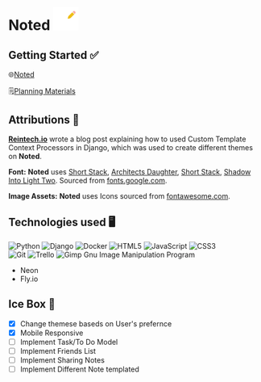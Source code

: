 # Noted <img src="./main_app/static/images/noted-favi.png" alt="Noted Icon" width="50"/>


## Getting Started ✅
🌐[Noted]() 

🗒️[Planning Materials](https://trello.com/b/m9fyUYR0/michelle-linares-noted)

## Attributions 📣
**[Reintech.io](https://reintech.io/blog/writing-a-custom-template-context-processor-in-django)** wrote a blog post explaining how to used Custom Template Context Processors in Django, which was used to create different themes on **Noted**.

**Font:** 
**Noted** uses [Short Stack](https://fonts.google.com/specimen/Short+Stack), [Architects Daughter](https://fonts.google.com/specimen/Architects+Daughter), [Short Stack](https://fonts.google.com/specimen/Short+Stack),
[Shadow Into Light Two](https://fonts.google.com/specimen/Shadows+Into+Light+Two). Sourced from [fonts.google.com](https://fonts.google.com/).

**Image Assets:** **Noted** uses Icons sourced from [fontawesome.com](https://fontawesome.com/). 

## Technologies used 🖥
![Python](https://img.shields.io/badge/python-3670A0?style=for-the-badge&logo=python&logoColor=ffdd54)
![Django](https://img.shields.io/badge/django-%23092E20.svg?style=for-the-badge&logo=django&logoColor=white)
![Docker](https://img.shields.io/badge/docker-%230db7ed.svg?style=for-the-badge&logo=docker&logoColor=white)
![HTML5](https://img.shields.io/badge/html5-%23E34F26.svg?style=for-the-badge&logo=html5&logoColor=white)
![JavaScript](https://img.shields.io/badge/javascript-%23323330.svg?style=for-the-badge&logo=javascript&logoColor=%23F7DF1E)
![CSS3](https://img.shields.io/badge/css3-%231572B6.svg?style=for-the-badge&logo=css3&logoColor=white)	
![Git](https://img.shields.io/badge/git-%23F05033.svg?style=for-the-badge&logo=git&logoColor=white)
![Trello](https://img.shields.io/badge/Trello-%23026AA7.svg?style=for-the-badge&logo=Trello&logoColor=white)
![Gimp Gnu Image Manipulation Program](https://img.shields.io/badge/Gimp-657D8B?style=for-the-badge&logo=gimp&logoColor=FFFFFF)

- Neon
- Fly.io

## Ice Box 🧊
- [x] Change themese baseds on User's prefernce
- [x] Mobile Responsive
- [ ] Implement Task/To Do Model 
- [ ] Implement Friends List
- [ ] Implement Sharing Notes
- [ ] Implement Different Note templated